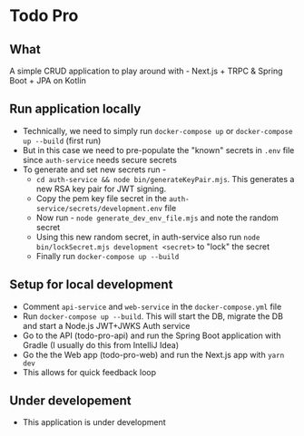# Todo Pro

## What

A simple CRUD application to play around with - Next.js + TRPC & Spring Boot + JPA on Kotlin

## Run application locally

- Technically, we need to simply run `docker-compose up` or `docker-compose up --build` (first run)
- But in this case we need to pre-populate the "known" secrets in `.env` file since `auth-service` needs secure secrets
- To generate and set new secrets run - 
  - `cd auth-service && node bin/generateKeyPair.mjs`. This generates a new RSA key pair for JWT signing.
  - Copy the pem key file secret in the `auth-service/secrets/development.env` file
  - Now run - `node generate_dev_env_file.mjs` and note the random secret
  - Using this new random secret, in auth-service also run `node bin/lockSecret.mjs development <secret>` to "lock" the secret
  - Finally run `docker-compose up --build`

## Setup for local development

- Comment `api-service` and `web-service` in the `docker-compose.yml` file
- Run `docker-compose up --build`. This will start the DB, migrate the DB and start a Node.js JWT+JWKS Auth service
- Go to the API (todo-pro-api) and run the Spring Boot application with Gradle (I usually do this from IntelliJ Idea)
- Go the the Web app (todo-pro-web) and run the Next.js app with `yarn dev`
- This allows for quick feedback loop

## Under developement

- This application is under development
